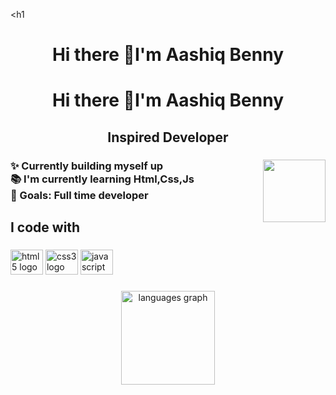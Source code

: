 <h1<h1 align="center">Hi there 👋I'm Aashiq Benny</h1>

###
<h1 align="center">Hi there 👋I'm Aashiq Benny</h1>

###

<h2 align="center">Inspired Developer</h2>

###

<img align="right" height="100" src=""  />

###

<h3 align="left">✨ Currently building myself up<br>📚 I'm currently learning Html,Css,Js<br>🎯 Goals: Full time developer</h3>

###

<h2 align="left">I code with</h2>

###

<div align="left">
  <img src="https://cdn.jsdelivr.net/gh/devicons/devicon/icons/html5/html5-original.svg" height="40" width="52" alt="html5 logo"  />
  <img src="https://cdn.jsdelivr.net/gh/devicons/devicon/icons/css3/css3-original.svg" height="40" width="52" alt="css3 logo"  />
  <img src="https://cdn.jsdelivr.net/gh/devicons/devicon/icons/javascript/javascript-original.svg" height="40" width="52" alt="javascript logo"  />
</div>

###

<div align="center">
  <img src="https://github-readme-stats.vercel.app/api/top-langs?username=SpringWater42&locale=en&hide_title=false&layout=compact&card_width=320&langs_count=5&theme=dracula&hide_border=false&order=2" height="150" alt="languages graph"  />
</div>

###
